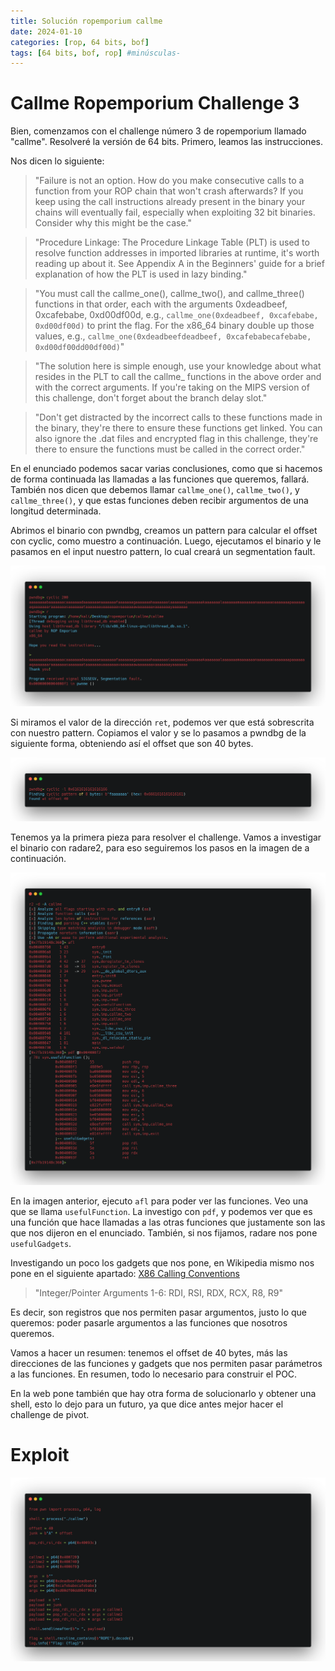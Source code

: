 ```yaml
---
title: Solución ropemporium callme 
date: 2024-01-10
categories: [rop, 64 bits, bof]
tags: [64 bits, bof, rop] #minúsculas-
---
```


# **Callme Ropemporium Challenge 3**

Bien, comenzamos con el challenge número 3 de ropemporium llamado "callme". Resolveré la versión de 64 bits. Primero, leamos las instrucciones.

Nos dicen lo siguiente:

> "Failure is not an option. How do you make consecutive calls to a function from your ROP chain that won't crash afterwards? If you keep using the call instructions already present in the binary your chains will eventually fail, especially when exploiting 32 bit binaries. Consider why this might be the case."

> "Procedure Linkage: The Procedure Linkage Table (PLT) is used to resolve function addresses in imported libraries at runtime, it's worth reading up about it. See Appendix A in the Beginners' guide for a brief explanation of how the PLT is used in lazy binding."

> "You must call the callme_one(), callme_two(), and callme_three() functions in that order, each with the arguments 0xdeadbeef, 0xcafebabe, 0xd00df00d, e.g., `callme_one(0xdeadbeef, 0xcafebabe, 0xd00df00d)` to print the flag. For the x86_64 binary double up those values, e.g., `callme_one(0xdeadbeefdeadbeef, 0xcafebabecafebabe, 0xd00df00dd00df00d)`"

> "The solution here is simple enough, use your knowledge about what resides in the PLT to call the callme_ functions in the above order and with the correct arguments. If you're taking on the MIPS version of this challenge, don't forget about the branch delay slot."

> "Don't get distracted by the incorrect calls to these functions made in the binary, they're there to ensure these functions get linked. You can also ignore the .dat files and encrypted flag in this challenge, they're there to ensure the functions must be called in the correct order."

En el enunciado podemos sacar varias conclusiones, como que si hacemos de forma continuada las llamadas a las funciones que queremos, fallará. También nos dicen que debemos llamar `callme_one()`, `callme_two()`, y `callme_three()`, y que estas funciones deben recibir argumentos de una longitud determinada.

Abrimos el binario con pwndbg, creamos un pattern para calcular el offset con cyclic, como muestro a continuación. Luego, ejecutamos el binario y le pasamos en el input nuestro pattern, lo cual creará un segmentation fault.

![Cyclic Pattern](/assets/img/rop/callme.png)

Si miramos el valor de la dirección `ret`, podemos ver que está sobrescrita con nuestro pattern. Copiamos el valor y se lo pasamos a pwndbg de la siguiente forma, obteniendo así el offset que son 40 bytes.

![Offset del Desbordamiento](/assets/img/rop/offset2.png)

Tenemos ya la primera pieza para resolver el challenge. Vamos a investigar el binario con radare2, para eso seguiremos los pasos en la imagen de a continuación.

![Radare2](/assets/img/rop/r2callme.png)

En la imagen anterior, ejecuto `afl` para poder ver las funciones. Veo una que se llama `usefulFunction`. La investigo con `pdf`, y podemos ver que es una función que hace llamadas a las otras funciones que justamente son las que nos dijeron en el enunciado. También, si nos fijamos, radare nos pone `usefulGadgets`.

Investigando un poco los gadgets que nos pone, en Wikipedia mismo nos pone en el siguiente apartado: [X86 Calling Conventions](https://en.wikipedia.org/wiki/X86_calling_conventions#System_V_AMD64_ABI)

> "Integer/Pointer Arguments 1-6: RDI, RSI, RDX, RCX, R8, R9"

Es decir, son registros que nos permiten pasar argumentos, justo lo que queremos: poder pasarle argumentos a las funciones que nosotros queremos.

Vamos a hacer un resumen: tenemos el offset de 40 bytes, más las direcciones de las funciones y gadgets que nos permiten pasar parámetros a las funciones. En resumen, todo lo necesario para construir el POC.

En la web pone también que hay otra forma de solucionarlo y obtener una shell, esto lo dejo para un futuro, ya que dice antes mejor hacer el challenge de pivot.

# **Exploit**

![Exploit](/assets/img/rop/callmepoc.png)
